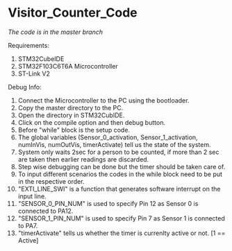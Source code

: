 # Visitor_Counter_Code

*The code is in the master branch*

Requirements:
1. STM32CubeIDE
2. STM32F103C6T6A Microcontroller
3. ST-Link V2

Debug Info:
1. Connect the Microcontroller to the PC using the bootloader.
2. Copy the master directory to the PC.
3. Open the directory in STM32CubIDE.
4. Click on the compile option and then debug button.
5. Before "while" block is the setup code.
6. The global variables (Sensor_0_activation, Sensor_1_activation, numInVis, numOutVis, timerActivate) tell us the state of the system.
7. System only waits 2sec for a person to be counted, if more than 2 sec are taken then earlier readings are discarded.
8. Step wise debugging can be done but the timer should be taken care of.
9. To input different scenarios the codes in the while block need to be put in the respective order.
10. "EXTI_LINE_SWI" is a function that generates software interrupt on the input line.
11. "SENSOR_0_PIN_NUM" is used to specify Pin 12 as Sensor 0 is connected to PA12.
12. "SENSOR_1_PIN_NUM" is used to specify Pin 7 as Sensor 1 is connected to PA7.
13. "timerActivate" tells us whether the timer is currenlty active or not. [1 == Active]

